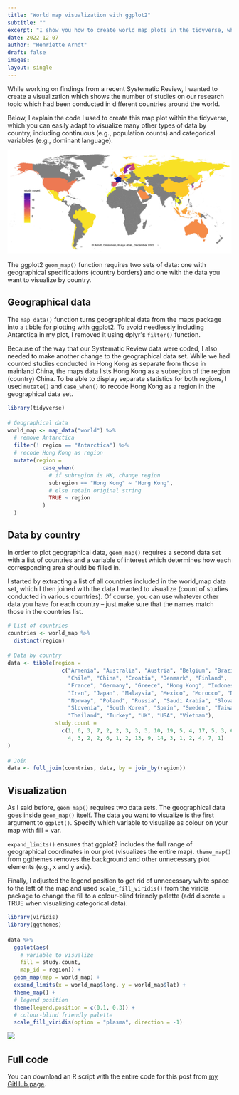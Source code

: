 ```yaml
---
title: "World map visualization with ggplot2"
subtitle: ""
excerpt: "I show you how to create world map plots in the tidyverse, which you can easily adapt to visualize many types of data by country, including continuous and categorical variables."
date: 2022-12-07
author: "Henriette Arndt"
draft: false
images:
layout: single
---
```


While working on findings from a recent Systematic Review, I wanted to create a visualization which shows the number of studies on our research topic which had been conducted in different countries around the world. 

Below, I explain the code I used to create this map plot within the tidyverse, which you can easily adapt to visualize many other types of data by country, including continuous (e.g., population counts) and categorical variables (e.g., dominant language).

![An example visualization: World map with countries coloured according to number of studies](featured.png)

The ggplot2 `geom_map()` function requires two sets of data: one with geographical specifications (country borders) and one with the data you want to visualize by country.

## Geographical data

The `map_data()` function turns geographical data from the maps package into a tibble for plotting with ggplot2. To avoid needlessly including Antarctica in my plot, I removed it using dplyr's `filter()` function.

Because of the way that our Systematic Review data were coded, I also needed to make another change to the geographical data set. While we had counted studies conducted in Hong Kong as separate from those in mainland China, the maps data lists Hong Kong as a subregion of the region (country) China. To be able to display separate statistics for both regions, I used `mutate()` and `case_when()` to recode Hong Kong as a region in the geographical data set. 


```r
library(tidyverse)

# Geographical data
world_map <- map_data("world") %>%
  # remove Antarctica
  filter(! region == "Antarctica") %>%
  # recode Hong Kong as region
  mutate(region = 
           case_when(
             # if subregion is HK, change region
             subregion == "Hong Kong" ~ "Hong Kong",
             # else retain original string
             TRUE ~ region
           )
  )
```


## Data by country

In order to plot geographical data, `geom_map()` requires a second data set with a list of countries and a variable of interest which determines how each corresponding area should be filled in.

I started by extracting a list of all countries included in the world_map data set, which I then joined with the data I wanted to visualize (count of studies conducted in various countries). Of course, you can use whatever other data you have for each country – just make sure that the names match those in the countries list. 


```r
# List of countries
countries <- world_map %>%
  distinct(region)

# Data by country
data <- tibble(region = 
                 c("Armenia", "Australia", "Austria", "Belgium", "Brazil", 
                   "Chile", "China", "Croatia", "Denmark", "Finland", 
                   "France", "Germany", "Greece", "Hong Kong", "Indonesia", 
                   "Iran", "Japan", "Malaysia", "Mexico", "Morocco", "Netherlands", 
                   "Norway", "Poland", "Russia", "Saudi Arabia", "Slovakia", 
                   "Slovenia", "South Korea", "Spain", "Sweden", "Taiwan", 
                   "Thailand", "Turkey", "UK", "USA", "Vietnam"),
               study.count =
                 c(1, 6, 3, 7, 2, 2, 3, 3, 3, 10, 19, 5, 4, 17, 5, 3, 6, 4, 2, 1, 
                   4, 3, 2, 2, 6, 1, 2, 13, 9, 14, 3, 1, 2, 4, 7, 1)
)

# Join
data <- full_join(countries, data, by = join_by(region))
```


## Visualization

As I said before, `geom_map()` requires two data sets. The geographical data goes inside `geom_map()` itself. The data you want to visualize is the first argument to `ggplot()`.  Specify which variable to visualize as colour on your map with fill = var. 

`expand_limits()` ensures that ggplot2 includes the full range of geographical coordinates in our plot (visualizes the entire map). `theme_map()` from ggthemes removes the background and other unnecessary plot elements (e.g., x and y axis). 

Finally, I adjusted the legend position to get rid of unnecessary white space to the left of the map and used `scale_fill_viridis()` from the viridis package to change the fill to a colour-blind friendly palette (add discrete = TRUE when visualizing categorical data). 


```r
library(viridis)
library(ggthemes)

data %>% 
  ggplot(aes(
    # variable to visualize
    fill = study.count, 
    map_id = region)) +
  geom_map(map = world_map) +
  expand_limits(x = world_map$long, y = world_map$lat) +
  theme_map() +
  # legend position
  theme(legend.position = c(0.1, 0.3)) +
  # colour-blind friendly palette
  scale_fill_viridis(option = "plasma", direction = -1)
```

<img src="{{< blogdown/postref >}}index_files/figure-html/unnamed-chunk-3-1.png" width="1152" />

## Full code

You can download an R script with the entire code for this post from [my GitHub page](https://github.com/arndthen/rblog).
